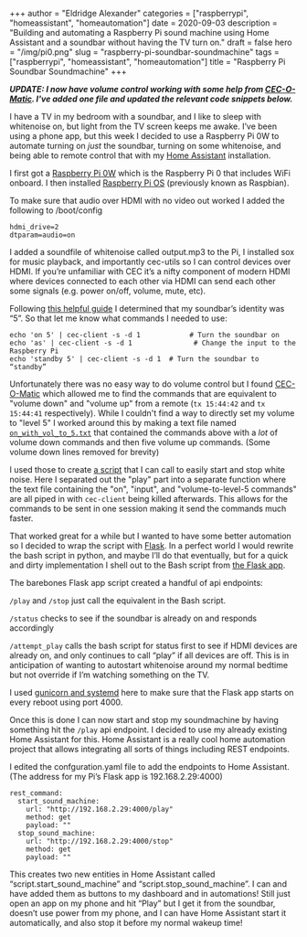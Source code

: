 +++
author = "Eldridge Alexander"
categories = ["raspberrypi", "homeassistant", "homeautomation"]
date = 2020-09-03
description = "Building and automating a Raspberry Pi sound machine using Home Assistant and a soundbar without having the TV turn on."
draft = false
hero = "/img/pi0.png"
slug = "raspberry-pi-soundbar-soundmachine"
tags = ["raspberrypi", "homeassistant", "homeautomation"]
title = "Raspberry Pi Soundbar Soundmachine"
+++

***UPDATE: I now have volume control working with some help from [CEC-O-Matic](https://cec-o-matic.com). I've added one file and updated the relevant code snippets below.***

I have a TV in my bedroom with a soundbar, and I like to sleep with whitenoise on, but light from the TV screen keeps me awake. I’ve been using a phone app, but this week I decided to use a Raspberry Pi 0W to automate turning on _just_ the soundbar, turning on some whitenoise, and  being able to remote control that with my [Home Assistant](https://www.home-assistant.io/) installation.

I first got a [Raspberry Pi 0W](https://www.raspberrypi.org/products/raspberry-pi-zero-w/) which is the Raspberry Pi 0 that includes WiFi onboard. I then installed [Raspberry Pi OS](https://www.raspberrypi.org/downloads/raspberry-pi-os/) (previously known as Raspbian). 

To make sure that audio over HDMI with no video out worked I added the following to /boot/config

```
hdmi_drive=2
dtparam=audio=on
```

I added a soundfile of whitenoise called output.mp3 to the Pi, I installed sox for music playback, and importantly cec-utils so I can control devices over HDMI. If you’re unfamiliar with CEC it’s a nifty component of modern HDMI where devices connected to each other via HDMI can send each other some signals (e.g. power on/off, volume, mute, etc).

Following [this helpful guide](https://www.linuxuprising.com/2019/07/raspberry-pi-power-on-off-tv-connected.html) I determined that my soundbar’s identity was “5”. So that let me know what commands I needed to use:

```
echo 'on 5' | cec-client -s -d 1            # Turn the soundbar on
echo 'as' | cec-client -s -d 1               # Change the input to the Raspberry Pi
echo 'standby 5' | cec-client -s -d 1  # Turn the soundbar to “standby”
```

Unfortunately there was no easy way to do volume control but I found [CEC-O-Matic](https://www.cec-o-matic.com/) which allowed me to find the commands that are equivalent to "volume down" and "volume up" from a remote (`tx 15:44:42` and `tx 15:44:41` respectively). While I couldn't find a way to directly set my volume to "level 5" I worked around this by making a text file named [`on_with_vol_to_5.txt`](https://gist.github.com/eldridgea/23fd3763a507d9c7ba1cf9508c3d0e85) that contained the commands above with a *lot* of volume down commands and then five volume up commands. (Some volume down lines removed for brevity) 

<script src="https://gist.github.com/eldridgea/23fd3763a507d9c7ba1cf9508c3d0e85.js"></script>

I used those to create [a script](https://gist.github.com/eldridgea/fea6dcdcf8e53decfdc0404c395bf18c) that I can call to easily start and stop white noise. Here I separated out the "play" part into a separate function where the text file containing the "on", "input", and "volume-to-level-5 commands" are all piped in with `cec-client` being killed afterwards. This allows for the commands to be sent in one session making it send the commands much faster.

<script src="https://gist.github.com/eldridgea/fea6dcdcf8e53decfdc0404c395bf18c.js"></script>

That worked great for a while but I wanted to have some better automation so I decided to wrap the script with [Flask](https://flask.palletsprojects.com/en/1.1.x/). In a perfect world I would rewrite the bash script in python, and maybe I’ll do that eventually, but for a quick and dirty implementation I shell out to the Bash script from [the Flask app](https://gist.github.com/eldridgea/0f18ffed15b163e96fb2b1462b2c2c0b). 

<script src="https://gist.github.com/eldridgea/0f18ffed15b163e96fb2b1462b2c2c0b.js"></script>

The barebones Flask app script created a handful of api endpoints:

`/play` and `/stop` just call the equivalent in the Bash script.

`/status` checks to see if the soundbar is already on and responds accordingly 

`/attempt_play` calls the bash script for status first to see if HDMI devices are already on, and only continues to call “play” if all devices are off. This is in anticipation of wanting to autostart whitenoise around my normal bedtime but not override if I’m watching something on the TV.

I used [gunicorn and systemd](https://edmondchuc.com/deploying-python-flask-with-gunicorn-nginx-and-systemd/) here to make sure that the Flask app starts on every reboot using port 4000.

Once this is done I can now start and stop my soundmachine by having something hit the `/play` api endpoint. I decided to use my already existing Home Assistant for this. Home Assistant is a really cool home automation project that allows integrating all sorts of things including REST endpoints.

I edited the confguration.yaml file to add the endpoints to Home Assistant. (The address for my Pi’s Flask app is 192.168.2.29:4000)

```
rest_command:
  start_sound_machine:
    url: "http://192.168.2.29:4000/play"
    method: get 
    payload: ""
  stop_sound_machine:
    url: "http://192.168.2.29:4000/stop"
    method: get 
    payload: ""
```

This creates two new entities in Home Assistant called “script.start_sound_machine” and “script.stop_sound_machine”. I can and have added them as buttons to my dashboard and in automations! Still just open an app on my phone and hit “Play” but I get it from the soundbar, doesn’t use power from my phone, and I can have Home Assistant start it automatically, and also stop it before my normal wakeup time! 


